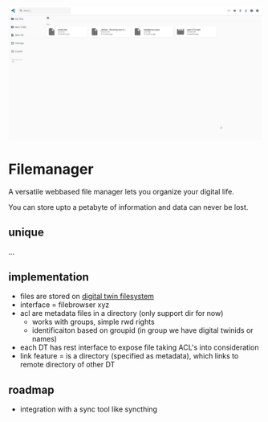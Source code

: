 ![](img/filemanager.jpg)

# Filemanager

A versatile webbased file manager lets you organize your digital life.

You can store upto a petabyte of information and data can never be lost.

## unique

...

## implementation

- files are stored on [digital twin filesystem](dtfs)
- interface = filebrowser xyz
- acl are metadata files in a directory (only support dir for now)
  - works with groups, simple rwd rights
  - identificaiton based on groupid (in group we have digital twinids or names)
- each DT has rest interface to expose file taking ACL's into consideration
- link feature = is a directory (specified as metadata), which links to remote directory of other DT

## roadmap

- integration with a sync tool like syncthing
